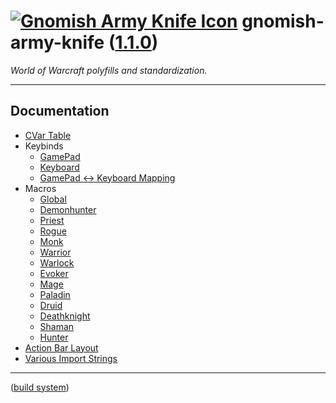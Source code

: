 <!--
    =====================================
    generator=datazen
    version=3.2.0
    hash=a534b3b186ccc69f93ceb177b217d464
    =====================================
-->

# [![Gnomish Army Knife Icon](https://wow.zamimg.com/images/wow/icons/large/inv_misc_enggizmos_swissarmy.jpg)](https://www.wowhead.com/item=40772/gnomish-army-knife) gnomish-army-knife ([1.1.0](https://github.com/vkottler/gak-lua))

*World of Warcraft polyfills and standardization.*

---

## Documentation

* [CVar Table](docs/cvar.md)
* Keybinds
    * [GamePad](docs/gamepad_keybinds.md)
    * [Keyboard](docs/keyboard_keybinds.md)
    * [GamePad <-> Keyboard Mapping](docs/keymap.md)
* Macros
    * [Global](docs/global_macros.md)
    * [Demonhunter](docs/demonhunter_macros.md)
    * [Priest](docs/priest_macros.md)
    * [Rogue](docs/rogue_macros.md)
    * [Monk](docs/monk_macros.md)
    * [Warrior](docs/warrior_macros.md)
    * [Warlock](docs/warlock_macros.md)
    * [Evoker](docs/evoker_macros.md)
    * [Mage](docs/mage_macros.md)
    * [Paladin](docs/paladin_macros.md)
    * [Druid](docs/druid_macros.md)
    * [Deathknight](docs/deathknight_macros.md)
    * [Shaman](docs/shaman_macros.md)
    * [Hunter](docs/hunter_macros.md)
* [Action Bar Layout](docs/bars.md)
* [Various Import Strings](docs/copy_strings.md)

---

([build system](https://github.com/vkottler/gnomish-army-knife))
